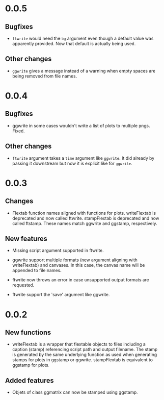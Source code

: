 # 0.0.5

## Bugfixes
* `ftwrite` would need the `bg` argument even though a default value
  was apparently provided. Now that default is actually being used.

## Other changes
* `ggwrite` gives a message instead of a warning when empty spaces are
  being removed from file names. 

# 0.0.4
## Bugfixes
* ggwrite in some cases wouldn't write a list of plots to multiple
  pngs. Fixed.

## Other changes
* `ftwrite` argument takes a `time` argument like `ggwrite`. It did
  already by passing it downstream but now it is explicit like for
  `ggwrite`.

# 0.0.3
## Changes
* Flextab function names aligned with functions for
  plots. writeFlextab is deprecated and now called
  ftwrite. stampFlextab is deprecated and now called ftstamp. These
  names match ggwrite and ggstamp, respectively.
  
## New features
* Missing script argument supported in ftwrite.

* ggwrite support multiple formats (new argument aligning with
  writeFlextab) and canvases. In this case, the canvas name will be
  appended to file names.
  
* ftwrite now throws an error in case unsupported output formats
  are requested.
  
* ftwrite support the 'save' argument like ggwrite. 

# 0.0.2
## New functions
* writeFlextab is a wrapper that flextable objects to files including
  a caption (stamp) referencing script path and output filename. The
  stamp is generated by the same underlying function as used when
  generating stamps for plots in ggstamp or ggwrite. stampFlextab is
  equivalent to ggstamp for plots.
  
## Added features
* Objets of class ggmatrix can now be stamped using ggstamp. 

